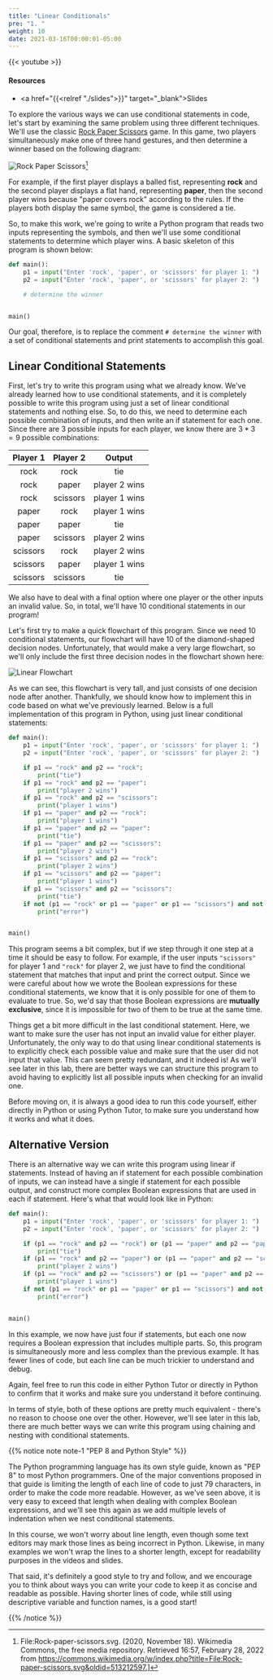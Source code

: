 ```yaml
---
title: "Linear Conditionals"
pre: "1. "
weight: 10
date: 2021-03-16T00:00:01-05:00
---
```


{{< youtube  >}}

#### Resources

* <a href="{{<relref "./slides">}}" target="_blank">Slides</a>

To explore the various ways we can use conditional statements in code, let's start by examining the same problem using three different techniques. We'll use the classic [Rock Paper Scissors](https://en.wikipedia.org/wiki/Rock_paper_scissors) game. In this game, two players simultaneously make one of three hand gestures, and then determine a winner based on the following diagram:

![Rock Paper Scissors](/images/lab9/rps.svg)[^1]

[^1]: File:Rock-paper-scissors.svg. (2020, November 18). Wikimedia Commons, the free media repository. Retrieved 16:57, February 28, 2022 from https://commons.wikimedia.org/w/index.php?title=File:Rock-paper-scissors.svg&oldid=513212597.]

For example, if the first player displays a balled fist, representing **rock** and the second player displays a flat hand, representing **paper**, then the second player wins because "paper covers rock" according to the rules. If the players both display the same symbol, the game is considered a tie.

So, to make this work, we're going to write a Python program that reads two inputs representing the symbols, and then we'll use some conditional statements to determine which player wins. A basic skeleton of this program is shown below:

```python
def main():
    p1 = input("Enter 'rock', 'paper', or 'scissors' for player 1: ")
    p2 = input("Enter 'rock', 'paper', or 'scissors' for player 2: ")

    # determine the winner


main()
```

Our goal, therefore, is to replace the comment `# determine the winner` with a set of conditional statements and print statements to accomplish this goal.

## Linear Conditional Statements

First, let's try to write this program using what we already know. We've already learned how to use conditional statements, and it is completely possible to write this program using just a set of linear conditional statements and nothing else. So, to do this, we need to determine each possible combination of inputs, and then write an if statement for each one. Since there are $3$ possible inputs for each player, we know there are $3 * 3 = 9$ possible combinations:

| Player 1 | Player 2 | Output|
|:--------:|:--------:|:-----:|
| rock | rock | tie |
| rock | paper | player 2 wins |
| rock | scissors | player 1 wins |
| paper | rock | player 1 wins |
| paper | paper | tie |
| paper | scissors | player 2 wins |
| scissors | rock | player 2 wins |
| scissors | paper | player 1 wins |
| scissors | scissors | tie |

We also have to deal with a final option where one player or the other inputs an invalid value. So, in total, we'll have $10$ conditional statements in our program! 

Let's first try to make a quick flowchart of this program. Since we need $10$ conditional statements, our flowchart will have $10$ of the diamond-shaped decision nodes. Unfortunately, that would make a very large flowchart, so we'll only include the first three decision nodes in the flowchart shown here:

![Linear Flowchart](/images/lab9/linear.svg)

As we can see, this flowchart is very tall, and just consists of one decision node after another. Thankfully, we should know how to implement this in code based on what we've previously learned. Below is a full implementation of this program in Python, using just linear conditional statements:

```python
def main():
    p1 = input("Enter 'rock', 'paper', or 'scissors' for player 1: ")
    p2 = input("Enter 'rock', 'paper', or 'scissors' for player 2: ")

    if p1 == "rock" and p2 == "rock":
        print("tie")
    if p1 == "rock" and p2 == "paper":
        print("player 2 wins")
    if p1 == "rock" and p2 == "scissors":
        print("player 1 wins")
    if p1 == "paper" and p2 == "rock":
        print("player 1 wins")
    if p1 == "paper" and p2 == "paper":
        print("tie")
    if p1 == "paper" and p2 == "scissors":
        print("player 2 wins")
    if p1 == "scissors" and p2 == "rock":
        print("player 2 wins")
    if p1 == "scissors" and p2 == "paper":
        print("player 1 wins")
    if p1 == "scissors" and p2 == "scissors":
        print("tie")
    if not (p1 == "rock" or p1 == "paper" or p1 == "scissors") and not (p2 == "rock" or p2 == "paper" or p2 == "scissors"):
        print("error")


main()
```

This program seems a bit complex, but if we step through it one step at a time it should be easy to follow. For example, if the user inputs `"scissors"` for player 1 and `"rock"` for player 2, we just have to find the conditional statement that matches that input and print the correct output. Since we were careful about how we wrote the Boolean expressions for these conditional statements, we know that it is only possible for one of them to evaluate to true. So, we'd say that those Boolean expressions are **mutually exclusive**, since it is impossible for two of them to be true at the same time.

Things get a bit more difficult in the last conditional statement. Here, we want to make sure the user has not input an invalid value for either player. Unfortunately, the only way to do that using linear conditional statements is to explicitly check each possible value and make sure that the user did not input that value. This can seem pretty redundant, and it indeed is! As we'll see later in this lab, there are better ways we can structure this program to avoid having to explicitly list all possible inputs when checking for an invalid one.

Before moving on, it is always a good idea to run this code yourself, either directly in Python or using Python Tutor, to make sure you understand how it works and what it does. 

## Alternative Version

There is an alternative way we can write this program using linear if statements. Instead of having an if statement for each possible combination of inputs, we can instead have a single if statement for each possible output, and construct more complex Boolean expressions that are used in each if statement. Here's what that would look like in Python:

```python
def main():
    p1 = input("Enter 'rock', 'paper', or 'scissors' for player 1: ")
    p2 = input("Enter 'rock', 'paper', or 'scissors' for player 2: ")

    if (p1 == "rock" and p2 == "rock") or (p1 == "paper" and p2 == "paper") or (p1 == "scissors" and p2 == "scissors"):
        print("tie")
    if (p1 == "rock" and p2 == "paper") or (p1 == "paper" and p2 == "scissors") or (p1 == "scissors" and p2 == "rock"):
        print("player 2 wins")
    if (p1 == "rock" and p2 == "scissors") or (p1 == "paper" and p2 == "rock") or (p1 == "scissors" and p2 == "paper"):
        print("player 1 wins")
    if not (p1 == "rock" or p1 == "paper" or p1 == "scissors") and not (p2 == "rock" or p2 == "paper" or p2 == "scissors"):
        print("error")


main()
```

In this example, we now have just four if statements, but each one now requires a Boolean expression that includes multiple parts. So, this program is simultaneously more and less complex than the previous example. It has fewer lines of code, but each line can be much trickier to understand and debug.

Again, feel free to run this code in either Python Tutor or directly in Python to confirm that it works and make sure you understand it before continuing. 

In terms of style, both of these options are pretty much equivalent - there's no reason to choose one over the other. However, we'll see later in this lab, there are much better ways we can write this program using chaining and nesting with conditional statements.

{{% notice note note-1 "PEP 8 and Python Style" %}}

The Python programming language has its own style guide, known as "PEP 8" to most Python programmers. One of the major conventions proposed in that guide is limiting the length of each line of code to just 79 characters, in order to make the code more readable. However, as we've seen above, it is very easy to exceed that length when dealing with complex Boolean expressions, and we'll see this again as we add multiple levels of indentation when we nest conditional statements.

In this course, we won't worry about line length, even though some text editors may mark those lines as being incorrect in Python. Likewise, in many examples we won't wrap the lines to a shorter length, except for readability purposes in the videos and slides.

That said, it's definitely a good style to try and follow, and we encourage you to think about ways you can write your code to keep it as concise and readable as possible. Having shorter lines of code, while still using descriptive variable and function names, is a good start!

{{% /notice %}}